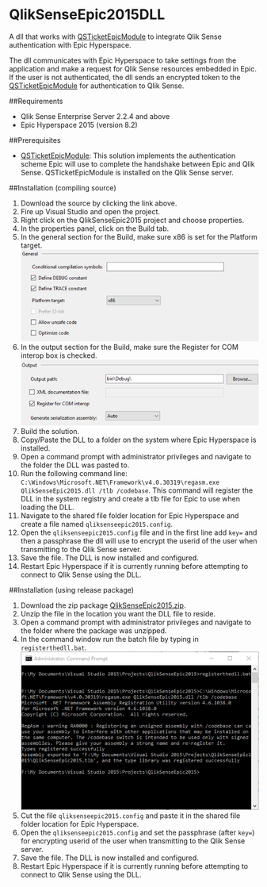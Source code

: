 # QlikSenseEpic2015DLL
A dll that works with [QSTicketEpicModule](https://github.com/eapowertools/QSTicketEpicModule) to integrate Qlik Sense authentication with Epic Hyperspace.

The dll communicates with Epic Hyperspace to take settings from the application and make a request for Qlik Sense resources embedded in Epic.  If the user is not authenticated, the dll sends an encrypted token to the [QSTicketEpicModule](https://github.com/eapowertools/QSTicketEpicModule) for authentication to Qlik Sense.

##Requirements
- Qlik Sense Enterprise Server 2.2.4 and above
- Epic Hyperspace 2015 (version 8.2)

##Prerequisites
- [QSTicketEpicModule](https://github.com/eapowertools/QSTicketEpicModule): This solution implements the authentication scheme Epic will use to complete the handshake between Epic and Qlik Sense.  QSTicketEpicModule is installed on the Qlik Sense server.

##Installation (compiling source)
1. Download the source by clicking the link above.
2. Fire up Visual Studio and open the project.
3. Right click on the QlikSenseEpic2015 project and choose properties.
4. In the properties panel, click on the Build tab.
5. In the general section for the Build, make sure x86 is set for the Platform target.
![Platform Target](./img/1.png)
6. In the output section for the Build, make sure the Register for COM interop box is checked.
![RegisterForCOMInterop](./img/2.png)
7. Build the solution.
8. Copy/Paste the DLL to a folder on the system where Epic Hyperspace is installed.
9. Open a command prompt with administrator privileges and navigate to the folder the DLL was pasted to.
10. Run the following command line: `C:\Windows\Microsoft.NET\Framework\v4.0.30319\regasm.exe QlikSenseEpic2015.dll /tlb /codebase`.  This command will register the DLL in the system registry and create a tlb file for Epic to use when loading the DLL. 
11. Navigate to the shared file folder location for Epic Hyperspace and create a file named `qliksenseepic2015.config`.
12. Open the `qliksenseepic2015.config` file and in the first line add `key=` and then a passphrase the dll will use to encrypt the userid of the user when transmitting to the Qlik Sense server.
13. Save the file.  The DLL is now installed and configured.
14. Restart Epic Hyperspace if it is currently running before attempting to connect to Qlik Sense using the DLL.

##Installation (using release package)
1. Download the zip package [QlikSenseEpic2015.zip](https://github.com/eapowertools/QlikSenseEpic2015DLL/releases/download/RC1/QlikSenseEpic2015.zip).
2. Unzip the file in the location you want the DLL file to reside.
3. Open a command prompt with administrator privileges and navigate to the folder where the package was unzipped.
4. In the command window run the batch file by typing in `registerthedll.bat`.
![CommandPrompt](./img/3.png)
5. Cut the file `qliksenseepic2015.config` and paste it in the shared file folder location for Epic Hyperspace.
6. Open the `qliksenseepic2015.config` and set the passphrase (after `key=`) for encrypting userid of the user when transmitting to the Qlik Sense server.
7. Save the file.  The DLL is now installed and configured.
8. Restart Epic Hyperspace if it is currently running before attempting to connect to Qlik Sense using the DLL.
